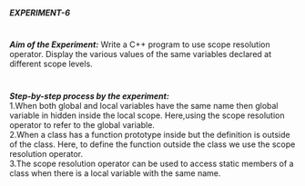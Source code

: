 #
**_EXPERIMENT-6_**
#
**_Aim of the Experiment:_**
Write a C++ program to use scope resolution operator. Display the various values
of the same variables declared at different scope levels.

#
**_Step-by-step process by the experiment:_**<br/>
1.When both global and local variables have the same name then global variable in hidden inside the local scope. Here,using the scope resolution operator to refer to the global variable.<br/>
2.When a class has a function prototype inside but the definition is outside of the class. Here, to define the function outside the class we use the scope resolution operator.<br/>
3.The scope resolution operator can be used to access static members of a class when there is a local variable with the same name.<br/>
